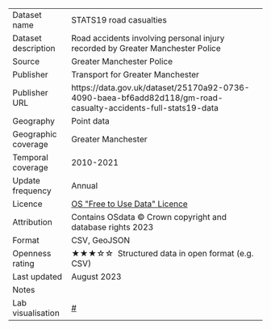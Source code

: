 <table>
<tr>
	<td>Dataset name</td>
	<td>STATS19 road casualties </td>
</tr>
<tr>
	<td>Dataset description</td>
	<td>Road accidents involving personal injury recorded by Greater Manchester Police</td>
</tr>
<tr>
	<td>Source</td>
	<td>Greater Manchester Police</td>
</tr>
<tr>
	<td>Publisher</td>
	<td>Transport for Greater Manchester</td>
</tr>
<tr>
	<td>Publisher URL</td>
	<td><a href="https://data.gov.uk/dataset/25170a92-0736-4090-baea-bf6add82d118/gm-road-casualty-accidents-full-stats19-data"></a>https://data.gov.uk/dataset/25170a92-0736-4090-baea-bf6add82d118/gm-road-casualty-accidents-full-stats19-data</td>
</tr>
<tr>
	<td>Geography</td>
	<td>Point data</td>
</tr>
<tr>
	<td>Geographic coverage</td>
	<td>Greater Manchester</td>
</tr>
<tr>
	<td>Temporal coverage</td>
	<td>2010-2021</td>
</tr>
<tr>
	<td>Update frequency</td>
	<td>Annual</td>
</tr>
<tr>
	<td>Licence</td>
	<td><a href="http://odata.tfgm.com/opendata/downloads/Licences/FreeToUseData_SubLicence_G_v12.pdf">OS "Free to Use Data" Licence</a></td>
</tr>
<tr>
	<td>Attribution</td>
	<td>Contains OSdata © Crown copyright and database rights 2023</td>
</tr>
<tr>
	<td>Format</td>
	<td>CSV, GeoJSON</td>
</tr>
<tr>
	<td>Openness rating</td>
	<td>&#9733&#9733&#9733&#9734&#9734&nbsp; Structured data in open format (e.g. CSV)</td>
</tr>
<tr>
	<td>Last updated</td>
	<td>August 2023</td>
</tr>
<tr>
	<td>Notes</td>
	<td></td>
</tr>
<tr>
	<td>Lab visualisation</td>
	<td><a href="https://trafforddatalab.shinyapps.io/road_casualties/">#</a></td>
</tr>
</table>